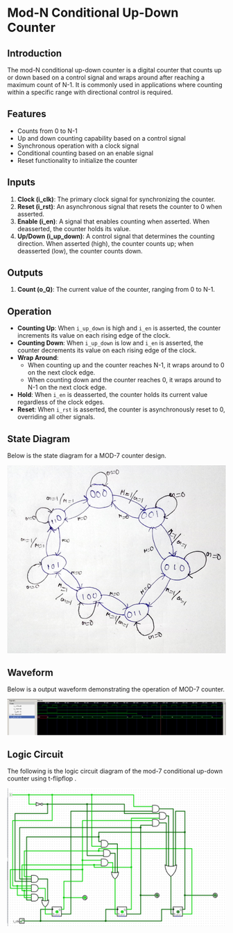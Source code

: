 # Mod-N Conditional Up-Down Counter

## Introduction

The mod-N conditional up-down counter is a digital counter that counts up or down based on a control signal and wraps around after reaching a maximum count of N-1. It is commonly used in applications where counting within a specific range with directional control is required.

## Features

- Counts from 0 to N-1
- Up and down counting capability based on a control signal
- Synchronous operation with a clock signal
- Conditional counting based on an enable signal
- Reset functionality to initialize the counter

## Inputs

1. **Clock (i_clk)**: The primary clock signal for synchronizing the counter.
2. **Reset (i_rst)**: An asynchronous signal that resets the counter to 0 when asserted.
3. **Enable (i_en)**: A signal that enables counting when asserted. When deasserted, the counter holds its value.
4. **Up/Down (i_up_down)**: A control signal that determines the counting direction. When asserted (high), the counter counts up; when deasserted (low), the counter counts down.

## Outputs

1. **Count (o_Q)**: The current value of the counter, ranging from 0 to N-1.

## Operation

- **Counting Up**: When `i_up_down` is high and `i_en` is asserted, the counter increments its value on each rising edge of the clock.
- **Counting Down**: When `i_up_down` is low and `i_en` is asserted, the counter decrements its value on each rising edge of the clock.
- **Wrap Around**:
  - When counting up and the counter reaches N-1, it wraps around to 0 on the next clock edge.
  - When counting down and the counter reaches 0, it wraps around to N-1 on the next clock edge.
- **Hold**: When `i_en` is deasserted, the counter holds its current value regardless of the clock edges.
- **Reset**: When `i_rst` is asserted, the counter is asynchronously reset to 0, overriding all other signals.

## State Diagram
Below is the state diagram for a MOD-7 counter design.

![Output Waveform](State_diagram.png)

## Waveform

Below is a output waveform demonstrating the operation of MOD-7 counter. 

![Output Waveform](Waveform.png)

## Logic Circuit

The following is the logic circuit diagram of the mod-7 conditional up-down counter using t-flipflop .

![Logic Circuit](logic_circuit.png)


